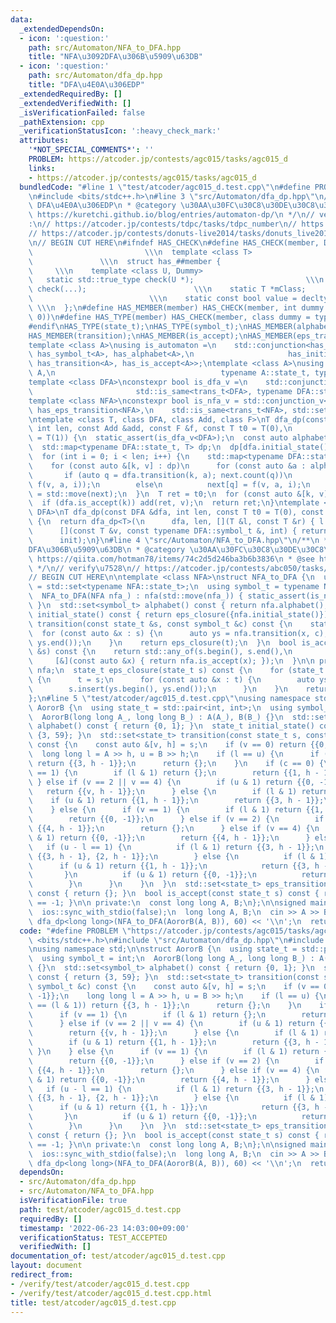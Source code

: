 ```yaml
---
data:
  _extendedDependsOn:
  - icon: ':question:'
    path: src/Automaton/NFA_to_DFA.hpp
    title: "NFA\u3092DFA\u306B\u5909\u63DB"
  - icon: ':question:'
    path: src/Automaton/dfa_dp.hpp
    title: "DFA\u4E0A\u306EDP"
  _extendedRequiredBy: []
  _extendedVerifiedWith: []
  _isVerificationFailed: false
  _pathExtension: cpp
  _verificationStatusIcon: ':heavy_check_mark:'
  attributes:
    '*NOT_SPECIAL_COMMENTS*': ''
    PROBLEM: https://atcoder.jp/contests/agc015/tasks/agc015_d
    links:
    - https://atcoder.jp/contests/agc015/tasks/agc015_d
  bundledCode: "#line 1 \"test/atcoder/agc015_d.test.cpp\"\n#define PROBLEM \"https://atcoder.jp/contests/agc015/tasks/agc015_d\"\
    \n#include <bits/stdc++.h>\n#line 3 \"src/Automaton/dfa_dp.hpp\"\n/**\n * @title\
    \ DFA\u4E0A\u306EDP\n * @category \u30AA\u30FC\u30C8\u30DE\u30C8\u30F3\n * @see\
    \ https://kuretchi.github.io/blog/entries/automaton-dp/\n */\n// verify\u7528\
    :\n// https://atcoder.jp/contests/tdpc/tasks/tdpc_number\n// https://atcoder.jp/contests/abc029/tasks/abc029_d\n\
    // https://atcoder.jp/contests/donuts-live2014/tasks/donuts_live2014_2\n// https://atcoder.jp/contests/joi2012yo/tasks/joi2012yo_f\n\
    \n// BEGIN CUT HERE\n#ifndef HAS_CHECK\n#define HAS_CHECK(member, Dummy)     \
    \                         \\\n  template <class T>                           \
    \               \\\n  struct has_##member {                                  \
    \     \\\n    template <class U, Dummy>                                 \\\n \
    \   static std::true_type check(U *);                         \\\n    static std::false_type\
    \ check(...);                        \\\n    static T *mClass;               \
    \                          \\\n    static const bool value = decltype(check(mClass))::value;\
    \ \\\n  };\n#define HAS_MEMBER(member) HAS_CHECK(member, int dummy = (&U::member,\
    \ 0))\n#define HAS_TYPE(member) HAS_CHECK(member, class dummy = typename U::member)\n\
    #endif\nHAS_TYPE(state_t);\nHAS_TYPE(symbol_t);\nHAS_MEMBER(alphabet);\nHAS_MEMBER(initial_state);\n\
    HAS_MEMBER(transition);\nHAS_MEMBER(is_accept);\nHAS_MEMBER(eps_transition);\n\
    template <class A>\nusing is_automaton =\n    std::conjunction<has_state_t<A>,\
    \ has_symbol_t<A>, has_alphabet<A>,\n                     has_initial_state<A>,\
    \ has_transition<A>, has_is_accept<A>>;\ntemplate <class A>\nusing trans_t = std::invoke_result_t<decltype(&A::transition),\
    \ A,\n                                     typename A::state_t, typename A::symbol_t>;\n\
    template <class DFA>\nconstexpr bool is_dfa_v =\n    std::conjunction_v<is_automaton<DFA>,\n\
    \                       std::is_same<trans_t<DFA>, typename DFA::state_t>>;\n\
    template <class NFA>\nconstexpr bool is_nfa_v = std::conjunction_v<\n    is_automaton<NFA>,\
    \ has_eps_transition<NFA>,\n    std::is_same<trans_t<NFA>, std::set<typename NFA::state_t>>>;\n\
    \ntemplate <class T, class DFA, class Add, class F>\nT dfa_dp(const DFA &dfa,\
    \ int len, const Add &add, const F &f, const T t0 = T(0),\n         const T init\
    \ = T(1)) {\n  static_assert(is_dfa_v<DFA>);\n  const auto alphabet = dfa.alphabet();\n\
    \  std::map<typename DFA::state_t, T> dp;\n  dp[dfa.initial_state()] = init;\n\
    \  for (int i = 0; i < len; i++) {\n    std::map<typename DFA::state_t, T> next;\n\
    \    for (const auto &[k, v] : dp)\n      for (const auto &a : alphabet) {\n \
    \       if (auto q = dfa.transition(k, a); next.count(q))\n          add(next[q],\
    \ f(v, a, i));\n        else\n          next[q] = f(v, a, i);\n      }\n    dp\
    \ = std::move(next);\n  }\n  T ret = t0;\n  for (const auto &[k, v] : dp)\n  \
    \  if (dfa.is_accept(k)) add(ret, v);\n  return ret;\n}\ntemplate <class T, class\
    \ DFA>\nT dfa_dp(const DFA &dfa, int len, const T t0 = T(0), const T init = T(1))\
    \ {\n  return dfa_dp<T>(\n      dfa, len, [](T &l, const T &r) { l += r; },\n\
    \      [](const T &v, const typename DFA::symbol_t &, int) { return v; }, t0,\n\
    \      init);\n}\n#line 4 \"src/Automaton/NFA_to_DFA.hpp\"\n/**\n * @title NFA\u3092\
    DFA\u306B\u5909\u63DB\n * @category \u30AA\u30FC\u30C8\u30DE\u30C8\u30F3\n * @see\
    \ https://qiita.com/hotman78/items/74c2d5d246ba3b6b3836\n * @see https://blog.knshnb.com/posts/aoj2587/\n\
    \ */\n// verify\u7528\n// https://atcoder.jp/contests/abc050/tasks/arc066_b\n\n\
    // BEGIN CUT HERE\n\ntemplate <class NFA>\nstruct NFA_to_DFA {\n  using state_t\
    \ = std::set<typename NFA::state_t>;\n  using symbol_t = typename NFA::symbol_t;\n\
    \  NFA_to_DFA(NFA nfa_) : nfa(std::move(nfa_)) { static_assert(is_nfa_v<NFA>);\
    \ }\n  std::set<symbol_t> alphabet() const { return nfa.alphabet(); }\n  state_t\
    \ initial_state() const { return eps_closure({nfa.initial_state()}); }\n  state_t\
    \ transition(const state_t &s, const symbol_t &c) const {\n    state_t t;\n  \
    \  for (const auto &x : s) {\n      auto ys = nfa.transition(x, c);\n      t.insert(ys.begin(),\
    \ ys.end());\n    }\n    return eps_closure(t);\n  }\n  bool is_accept(const state_t\
    \ &s) const {\n    return std::any_of(s.begin(), s.end(),\n                  \
    \     [&](const auto &x) { return nfa.is_accept(x); });\n  }\n\n private:\n  NFA\
    \ nfa;\n  state_t eps_closure(state_t s) const {\n    for (state_t t; s != t;)\
    \ {\n      t = s;\n      for (const auto &x : t) {\n        auto ys = nfa.eps_transition(x);\n\
    \        s.insert(ys.begin(), ys.end());\n      }\n    }\n    return s;\n  }\n\
    };\n#line 5 \"test/atcoder/agc015_d.test.cpp\"\nusing namespace std;\n\nstruct\
    \ AororB {\n  using state_t = std::pair<int, int>;\n  using symbol_t = int;\n\
    \  AororB(long long A_, long long B_) : A(A_), B(B_) {}\n  std::set<symbol_t>\
    \ alphabet() const { return {0, 1}; }\n  state_t initial_state() const { return\
    \ {3, 59}; }\n  std::set<state_t> transition(const state_t s, const symbol_t &c)\
    \ const {\n    const auto &[v, h] = s;\n    if (v == 0) return {{0, -1}};\n  \
    \  long long l = A >> h, u = B >> h;\n    if (l == u) {\n      if (c == (l & 1))\
    \ return {{3, h - 1}};\n      return {};\n    }\n    if (c == 0) {\n      if (v\
    \ == 1) {\n        if (l & 1) return {};\n        return {{1, h - 1}};\n     \
    \ } else if (v == 2 || v == 4) {\n        if (u & 1) return {{0, -1}};\n     \
    \   return {{v, h - 1}};\n      } else {\n        if (l & 1) return {};\n    \
    \    if (u & 1) return {{1, h - 1}};\n        return {{3, h - 1}};\n      }\n\
    \    } else {\n      if (v == 1) {\n        if (l & 1) return {{1, h - 1}};\n\
    \        return {{0, -1}};\n      } else if (v == 2) {\n        if (u & 1) return\
    \ {{4, h - 1}};\n        return {};\n      } else if (v == 4) {\n        if (u\
    \ & 1) return {{0, -1}};\n        return {{4, h - 1}};\n      } else {\n     \
    \   if (u - l == 1) {\n          if (l & 1) return {{3, h - 1}};\n          return\
    \ {{3, h - 1}, {2, h - 1}};\n        } else {\n          if (l & 1) {\n      \
    \      if (u & 1) return {{1, h - 1}};\n            return {{3, h - 1}};\n   \
    \       }\n          if (u & 1) return {{0, -1}};\n          return {{4, h - 1}};\n\
    \        }\n      }\n    }\n  }\n  std::set<state_t> eps_transition(const state_t)\
    \ const { return {}; }\n  bool is_accept(const state_t s) const { return s.second\
    \ == -1; }\n\n private:\n  const long long A, B;\n};\n\nsigned main() {\n  cin.tie(0);\n\
    \  ios::sync_with_stdio(false);\n  long long A, B;\n  cin >> A >> B;\n  cout <<\
    \ dfa_dp<long long>(NFA_to_DFA(AororB(A, B)), 60) << '\\n';\n  return 0;\n}\n"
  code: "#define PROBLEM \"https://atcoder.jp/contests/agc015/tasks/agc015_d\"\n#include\
    \ <bits/stdc++.h>\n#include \"src/Automaton/dfa_dp.hpp\"\n#include \"src/Automaton/NFA_to_DFA.hpp\"\
    \nusing namespace std;\n\nstruct AororB {\n  using state_t = std::pair<int, int>;\n\
    \  using symbol_t = int;\n  AororB(long long A_, long long B_) : A(A_), B(B_)\
    \ {}\n  std::set<symbol_t> alphabet() const { return {0, 1}; }\n  state_t initial_state()\
    \ const { return {3, 59}; }\n  std::set<state_t> transition(const state_t s, const\
    \ symbol_t &c) const {\n    const auto &[v, h] = s;\n    if (v == 0) return {{0,\
    \ -1}};\n    long long l = A >> h, u = B >> h;\n    if (l == u) {\n      if (c\
    \ == (l & 1)) return {{3, h - 1}};\n      return {};\n    }\n    if (c == 0) {\n\
    \      if (v == 1) {\n        if (l & 1) return {};\n        return {{1, h - 1}};\n\
    \      } else if (v == 2 || v == 4) {\n        if (u & 1) return {{0, -1}};\n\
    \        return {{v, h - 1}};\n      } else {\n        if (l & 1) return {};\n\
    \        if (u & 1) return {{1, h - 1}};\n        return {{3, h - 1}};\n     \
    \ }\n    } else {\n      if (v == 1) {\n        if (l & 1) return {{1, h - 1}};\n\
    \        return {{0, -1}};\n      } else if (v == 2) {\n        if (u & 1) return\
    \ {{4, h - 1}};\n        return {};\n      } else if (v == 4) {\n        if (u\
    \ & 1) return {{0, -1}};\n        return {{4, h - 1}};\n      } else {\n     \
    \   if (u - l == 1) {\n          if (l & 1) return {{3, h - 1}};\n          return\
    \ {{3, h - 1}, {2, h - 1}};\n        } else {\n          if (l & 1) {\n      \
    \      if (u & 1) return {{1, h - 1}};\n            return {{3, h - 1}};\n   \
    \       }\n          if (u & 1) return {{0, -1}};\n          return {{4, h - 1}};\n\
    \        }\n      }\n    }\n  }\n  std::set<state_t> eps_transition(const state_t)\
    \ const { return {}; }\n  bool is_accept(const state_t s) const { return s.second\
    \ == -1; }\n\n private:\n  const long long A, B;\n};\n\nsigned main() {\n  cin.tie(0);\n\
    \  ios::sync_with_stdio(false);\n  long long A, B;\n  cin >> A >> B;\n  cout <<\
    \ dfa_dp<long long>(NFA_to_DFA(AororB(A, B)), 60) << '\\n';\n  return 0;\n}"
  dependsOn:
  - src/Automaton/dfa_dp.hpp
  - src/Automaton/NFA_to_DFA.hpp
  isVerificationFile: true
  path: test/atcoder/agc015_d.test.cpp
  requiredBy: []
  timestamp: '2022-06-23 14:03:00+09:00'
  verificationStatus: TEST_ACCEPTED
  verifiedWith: []
documentation_of: test/atcoder/agc015_d.test.cpp
layout: document
redirect_from:
- /verify/test/atcoder/agc015_d.test.cpp
- /verify/test/atcoder/agc015_d.test.cpp.html
title: test/atcoder/agc015_d.test.cpp
---
```

